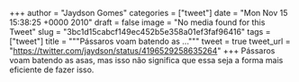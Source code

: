 
+++
author = "Jaydson Gomes"
categories = ["tweet"]
date = "Mon Nov 15 15:38:25 +0000 2010"
draft = false
image = "No media found for this Tweet"
slug = "3bc1d15cabcf149ec452b5e358a01ef3faf96416"
tags = ["tweet"]
title = """Pássaros voam batendo as ..."""
tweet = true
tweet_url = "https://twitter.com/jaydson/status/4196529258635264"
+++
Pássaros voam batendo as asas, mas isso não significa que essa seja a forma mais eficiente de fazer isso.
